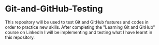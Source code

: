 # Git-and-GitHub-Testing
This repository will be used to test Git and GitHub features and codes in order to practice new skills. After completing the "Learning Git and GitHub" course on LinkedIn I will be implementing and testing what I have learnt in this repository. 
